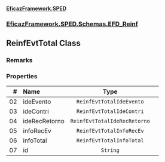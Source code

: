 #### [EficazFramework.SPED](EficazFrameworkSPED.md 'EficazFramework SPED')
### [EficazFramework.SPED.Schemas.EFD_Reinf](EficazFramework.SPED.Schemas.EFD_Reinf.md 'EficazFramework.SPED.Schemas.EFD_Reinf')

## ReinfEvtTotal Class

### Remarks
### Properties

| # | Name | Type | |
| ---: | :--- | :---: | :--- |
| 02 | ideEvento | `ReinfEvtTotalIdeEvento` |  |
| 03 | ideContri | `ReinfEvtTotalIdeContri` |  |
| 04 | ideRecRetorno | `ReinfEvtTotalIdeRecRetorno` |  |
| 05 | infoRecEv | `ReinfEvtTotalInfoRecEv` |  |
| 06 | infoTotal | `ReinfEvtTotalInfoTotal` |  |
| 07 | id | `String` |  |

